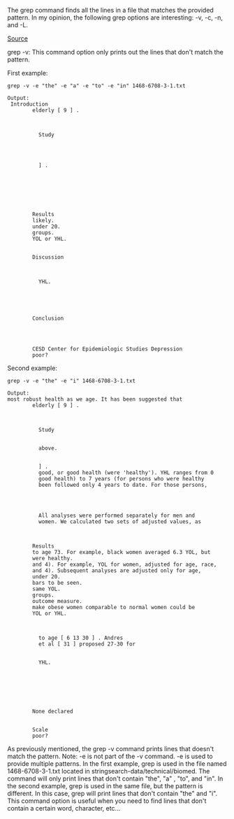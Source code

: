 The grep command finds all the lines in a file that matches the provided pattern. In my opinion, the following grep options are interesting: -v, -c, -n, and -L.

[Source](https://www.oreilly.com/library/view/linux-pocket-guide/9780596806347/re52.html)

grep -v: This command option only prints out the lines that don't match the pattern.

First example:
```
grep -v -e "the" -e "a" -e "to" -e "in" 1468-6708-3-1.txt

Output:
 Introduction
        elderly [ 9 ] .



          Study




          ] .






      
        Results
        likely.
        under 20.
        groups.
        YOL or YHL.


        Discussion

        

          YHL.





        Conclusion




        CESD Center for Epidemiologic Studies Depression
        poor?

```

Second example:
```
grep -v -e "the" -e "i" 1468-6708-3-1.txt

Output:
most robust health as we age. It has been suggested that
        elderly [ 9 ] .



          Study


          above.


          ] .
          good, or good health (were 'healthy'). YHL ranges from 0
          good health) to 7 years (for persons who were healthy
          been followed only 4 years to date. For those persons,



        
          All analyses were performed separately for men and
          women. We calculated two sets of adjusted values, as



        Results
        to age 73. For example, black women averaged 6.3 YOL, but
        were healthy.
        and 4). For example, YOL for women, adjusted for age, race,
        and 4). Subsequent analyses are adjusted only for age,
        under 20.
        bars to be seen.
        same YOL.
        groups.
        outcome measure.
        make obese women comparable to normal women could be
        YOL or YHL.



          to age [ 6 13 30 ] . Andres
          et al [ 31 ] proposed 27-30 for
        

          YHL.







        None declared


        Scale
        poor?
```

As previously mentioned, the grep -v command prints lines that doesn't match the pattern. Note: -e is not part of the -v command. -e is used to provide multiple patterns. In the first example, grep is used in the file named 1468-6708-3-1.txt located in stringsearch-data/technical/biomed. The command will only print lines that don't contain "the", "a" , "to", and "in". In the second example, grep is used in the same file, but the pattern is different. In this case, grep will print lines that don't contain "the" and "i". This command option is useful when you need to find lines that don't contain a certain word, character, etc...
